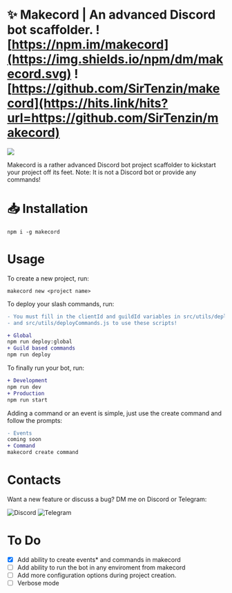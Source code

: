# ✨ Makecord | An advanced Discord bot scaffolder. ![https://npm.im/makecord](https://img.shields.io/npm/dm/makecord.svg) ![https://github.com/SirTenzin/makecord](https://hits.link/hits?url=https://github.com/SirTenzin/makecord)

<img src="https://i.ibb.co/4tMV0LV/cover.png">

Makecord is a rather advanced Discord bot project scaffolder to kickstart your project off its feet.
Note: It is not a Discord bot or provide any commands!

# 📥 Installation 

```
npm i -g makecord
```

# Usage 

To create a new project, run:

```
makecord new <project name>
```

To deploy your slash commands, run:

```diff
- You must fill in the clientId and guildId variables in src/utils/deployCommandsGlobally.js 
- and src/utils/deployCommands.js to use these scripts! 

+ Global
npm run deploy:global
+ Guild based commands
npm run deploy
```

To finally run your bot, run:

```diff
+ Development
npm run dev
+ Production
npm run start
```

Adding a command or an event is simple, just use the create command and follow the prompts:

```diff
- Events
coming soon
+ Command
makecord create command
```

# Contacts

Want a new feature or discuss a bug? DM me on Discord or Telegram:

![Discord](https://img.shields.io/badge/tenzin%238951-%237289DA.svg?logo=discord&logoColor=white)
![Telegram](https://img.shields.io/badge/SirTenzin-2CA5E0?logo=telegram&logoColor=white)

# To Do

- [X] Add ability to create events* and commands in makecord
- [ ] Add ability to run the bot in any enviroment from makecord
- [ ] Add more configuration options during project creation.
- [ ] Verbose mode
